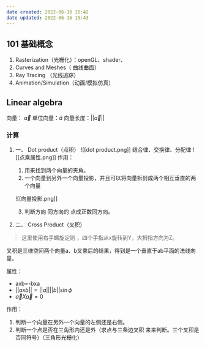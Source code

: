 ```yaml
---
date created: 2022-06-16 15:42
date updated: 2022-06-16 15:43
---
```


## 101 基础概念

1. Rasterization（光栅化）：openGL、shader、
2. Curves and Meshes（ 曲线曲面）
3. Ray Tracing （光线追踪）
4. Animation/Simulation（动画/模拟仿真）

## Linear algebra

向量： $\vec a$
单位向量：$\hat{a}$
向量长度：$||\vec a||$

### 计算

1. 一、 Dot product（点积）
   ![[dot product.png]]
   结合律、交换律、分配律
   ![[点乘属性.png]]
   作用：

   1. 用来找到两个向量的夹角。
   2. 一个向量到另外一个向量投影，并且可以将向量拆封成两个相互垂直的两个向量

   ![[向量投影.png]]

   3. 判断方向 同方向的 点成正数同方向。

2. 二、 Cross Product（叉积）

> 这里使用右手螺旋定则 ，四个手指从x旋转到Y，大拇指方向为Z。

叉积是三维空间两个向量a、b叉乘后的结果，得到是一个垂直于ab平面的法线向量。

属性：
- axb=-bxa
- $||axb||=||a||||b||\sin \phi$
- $\vec a X \vec a=0$

作用：
1. 判断一个向量在另外一个向量的左侧还是右侧。
2. 判断一个点是否在三角形内还是外（求点与三条边叉积 来来判断。三个叉积是否同符号）（三角形光栅化）

